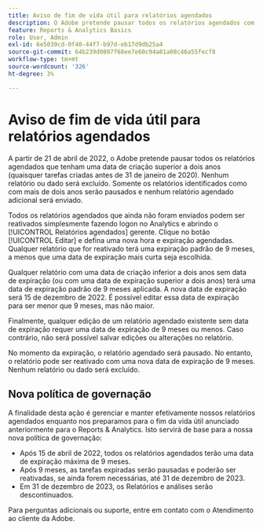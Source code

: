 ```yaml
---
title: Aviso de fim de vida útil para relatórios agendados
description: O Adobe pretende pausar todos os relatórios agendados com uma data de criação superior a dois anos.
feature: Reports & Analytics Basics
role: User, Admin
exl-id: 6e5039cd-0f40-44f7-b97d-eb17d9db25a4
source-git-commit: 64b239d0807f68ee7e60c94a81a08c46a55fecf8
workflow-type: tm+mt
source-wordcount: '326'
ht-degree: 3%

---
```


# Aviso de fim de vida útil para relatórios agendados

A partir de 21 de abril de 2022, o Adobe pretende pausar todos os relatórios agendados que tenham uma data de criação superior a dois anos (quaisquer tarefas criadas antes de 31 de janeiro de 2020). Nenhum relatório ou dado será excluído. Somente os relatórios identificados como com mais de dois anos serão pausados e nenhum relatório agendado adicional será enviado.

Todos os relatórios agendados que ainda não foram enviados podem ser reativados simplesmente fazendo logon no Analytics e abrindo o [!UICONTROL Relatórios agendados] gerente. Clique no botão [!UICONTROL Editar] e defina uma nova hora e expiração agendadas. Qualquer relatório que for reativado terá uma expiração padrão de 9 meses, a menos que uma data de expiração mais curta seja escolhida.

Qualquer relatório com uma data de criação inferior a dois anos sem data de expiração (ou com uma data de expiração superior a dois anos) terá uma data de expiração padrão de 9 meses aplicada. A nova data de expiração será 15 de dezembro de 2022. É possível editar essa data de expiração para ser menor que 9 meses, mas não maior.

Finalmente, qualquer edição de um relatório agendado existente sem data de expiração requer uma data de expiração de 9 meses ou menos. Caso contrário, não será possível salvar edições ou alterações no relatório.

No momento da expiração, o relatório agendado será pausado. No entanto, o relatório pode ser reativado com uma nova data de expiração de 9 meses. Nenhum relatório ou dado será excluído.

## Nova política de governação

A finalidade desta ação é gerenciar e manter efetivamente nossos relatórios agendados enquanto nos preparamos para o fim da vida útil anunciado anteriormente para o Reports &amp; Analytics. Isto servirá de base para a nossa nova política de governação:

* Após 15 de abril de 2022, todos os relatórios agendados terão uma data de expiração máxima de 9 meses.
* Após 9 meses, as tarefas expiradas serão pausadas e poderão ser reativadas, se ainda forem necessárias, até 31 de dezembro de 2023.
* Em 31 de dezembro de 2023, os Relatórios e análises serão descontinuados.

Para perguntas adicionais ou suporte, entre em contato com o Atendimento ao cliente da Adobe.
